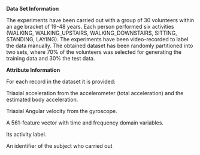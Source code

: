 **Data Set Information**

The experiments have been carried out with a group of 30 volunteers within an age bracket of 19-48 years. Each person performed six activities (WALKING, WALKING_UPSTAIRS, WALKING_DOWNSTAIRS, SITTING, STANDING, LAYING). The experiments have been video-recorded to label the data manually. The obtained dataset has been randomly partitioned into two sets, where 70% of the volunteers was selected for generating the training data and 30% the test data.

**Attribute Information**

For each record in the dataset it is provided:

Triaxial acceleration from the accelerometer (total acceleration) and the estimated body acceleration.

Triaxial Angular velocity from the gyroscope.

A 561-feature vector with time and frequency domain variables.

Its activity label.

An identifier of the subject who carried out
